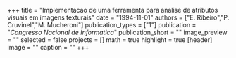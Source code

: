 +++
title = "Implementacao de uma ferramenta para analise de atributos visuais em imagens texturais"
date = "1994-11-01"
authors = ["E. Ribeiro","P. Cruvinel","M. Mucheroni"]
publication_types = ["1"]
publication = "_Congresso Nacional de Informatica_"
publication_short = ""
image_preview = ""
selected = false
projects = []
math = true
highlight = true
[header]
image = ""
caption = ""
+++

